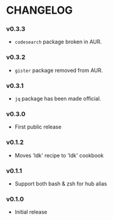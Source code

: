 CHANGELOG
=========

### v0.3.3
- `codesearch` package broken in AUR.

### v0.3.2
- `gister` package removed from AUR.

### v0.3.1
- `jq` package has been made official.

### v0.3.0
- First public release

### v0.1.2
- Moves 'ldk' recipe to 'ldk' cookbook

### v0.1.1
- Support both bash & zsh for hub alias

### v0.1.0
- Initial release
